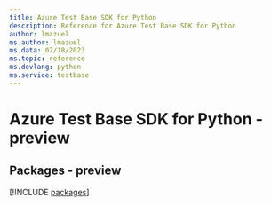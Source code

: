 ```yaml
---
title: Azure Test Base SDK for Python
description: Reference for Azure Test Base SDK for Python
author: lmazuel
ms.author: lmazuel
ms.data: 07/18/2023
ms.topic: reference
ms.devlang: python
ms.service: testbase
---
```

# Azure Test Base SDK for Python - preview
## Packages - preview
[!INCLUDE [packages](test-base-index.md)]